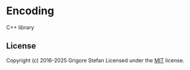 # Encoding

C++ library

## License

Copyright (c) 2016-2025 Grigore Stefan
Licensed under the [MIT](LICENSE) license.
